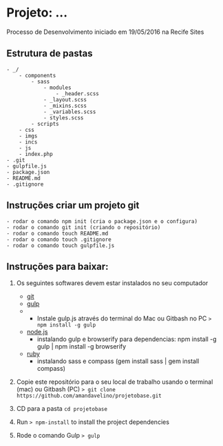 # Projeto: ...

Processo de Desenvolvimento iniciado em 19/05/2016 na Recife Sites

## Estrutura de pastas

	- _/
		- components
			- sass
				- modules
					- _header.scss
				- _layout.scss
				- _mixins.scss
				- _variables.scss
				- styles.scss
			- scripts
		- css
		- imgs
		- incs
		- js
		- index.php
	- .git
	- gulpfile.js
	- package.json
	- README.md
	- .gitignore


## Instruções criar um projeto git

	- rodar o comando npm init (cria o package.json e o configura)
	- rodar o comando git init (criando o repositório)
	- rodar o comando touch README.md
	- rodar o comando touch .gitignore
	- rodar o comando touch gulpfile.js

## Instruções para baixar:

1. Os seguintes softwares devem estar instalados no seu computador

	- [git](http://git-scm.com/)
	- [gulp](http://gulpjs.com/)
	- 	- Instale gulp.js através do terminal do Mac ou Gitbash no PC `> npm install -g gulp`
	- [node.js](http://nodejs.org/)
		- instalando gulp e browserify para dependencias: npm install -g gulp | npm install -g browserify
	- [ruby]()
		- instalando sass e compass (gem install sass | gem install compass)

2. Copie este repositório para o seu local de trabalho usando o terminal (mac) ou Gitbash (PC) `> git clone https://github.com/amandavelino/projetobase.git`
3. CD para a pasta `cd projetobase`
4. Run `> npm-install` to install the project dependencies
5. Rode o comando Gulp `> gulp`
